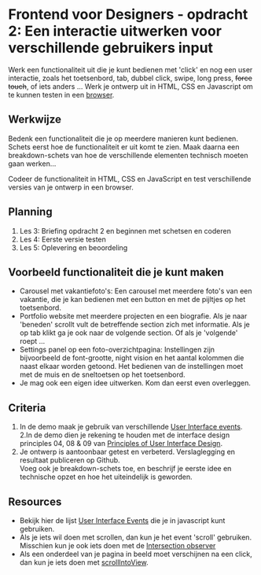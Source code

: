 # Frontend voor Designers - opdracht 2: Een interactie uitwerken voor verschillende gebruikers input

Werk een functionaliteit uit die je kunt bedienen met 'click' en nog een user interactie, zoals het toetsenbord, tab, dubbel click, swipe, long press, <del>force touch</del>, of iets anders ... Werk je ontwerp uit in HTML, CSS en Javascript om te kunnen testen in een [browser](https://en.m.wikipedia.org/wiki/List_of_web_browsers).

## Werkwijze

Bedenk een functionaliteit die je op meerdere manieren kunt bedienen. Schets eerst hoe de functionaliteit er uit komt te zien. Maak daarna een breakdown-schets van hoe de verschillende elementen technisch moeten gaan werken...

Codeer de functionaliteit in HTML, CSS en JavaScript en test verschillende versies van je ontwerp in een browser.

## Planning

1. Les 3: Briefing opdracht 2 en beginnen met schetsen en coderen
2. Les 4: Eerste versie testen
3. Les 5: Oplevering en beoordeling

## Voorbeeld functionaliteit die je kunt maken

- Carousel met vakantiefoto's: Een carousel met meerdere foto's van een vakantie, die je kan bedienen met een button en met de pijltjes op het toetsenbord.
- Portfolio website met meerdere projecten en een biografie. Als je naar 'beneden' scrollt vult de betreffende section zich met informatie. Als je op tab klikt ga je ook naar de volgende section. Of als je 'volgende' roept ...
- Settings panel op een foto-overzichtpagina: Instellingen zijn bijvoorbeeld de font-grootte, night vision en het aantal kolommen die naast elkaar worden getoond. Het bedienen van de instellingen moet met de muis en de sneltoetsen op het toetsenbord.
- Je mag ook een eigen idee uitwerken. Kom dan eerst even overleggen.

## Criteria

1. In de demo maak je gebruik van verschillende [User Interface events](https://developer.mozilla.org/en-US/docs/Web/API/UIEvent).
   2.In de demo dien je rekening te houden met de interface design principles 04, 08 & 09 van [Principles of User Interface Design](http://bokardo.com/principles-of-user-interface-design/).
2. Je ontwerp is aantoonbaar getest en verbeterd. Verslaglegging en resultaat publiceren op Github. <br>Voeg ook je breakdown-schets toe, en beschrijf je eerste idee en technische opzet en hoe het uiteindelijk is geworden.

## Resources

- Bekijk hier de lijst [User Interface Events](https://developer.mozilla.org/en-US/docs/Web/API/UIEvent) die je in javascript kunt gebruiken.
- Als je iets wil doen met scrollen, dan kun je het event 'scroll' gebruiken. Misschien kun je ook iets doen met de [Intersection observer](https://pawelgrzybek.com/the-intersection-observer-api-explained/)
- Als een onderdeel van je pagina in beeld moet verschijnen na een click, dan kun je iets doen met [scrollIntoView](https://developer.mozilla.org/en-US/docs/Web/API/Element/scrollIntoView).
